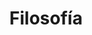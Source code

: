 ---
templateKey: clinic-page
language: es
title: Filosofía
redirects: /en/the-clinic/philosophy/
published: true

hero:
  display: true
  type: default
  image: /img/hero-philosophy.jpg
  parallax: true
  title: >
    <span style="color:white">Filosofía</span>
  indicator: true
  halfSize: false

moreinfoFinancing:
  display: false
  type: 2
  imgparallax: /img/parallax-why-choose-us.jpg
  title: ''
  subtitle: ''
  otherinfo1: ''
  otherinfo2: ''
  paragraphs:
    - paragraph: ''
    

heading:
  display: true
  classname:  section-reasons
  title: Nuestra Base para el Trabajo y Éxito Profesional
  content: >
    <p class="dv-subtitle text-center">En DENTAL VIP entendemos el futuro como un gran reto para todos
    y lo afrontamos con una actitud altamente positiva hacia las personas y el país. 
    Consideramos nuestra situación actual y sus matices como una gran oportunidad y lección de vida.</p>
checkout:
  display: false
  title: ''
  options:
    - img: /img/icon-bank-transfer.png
      title: ''
      subTitle: ''

  checkout:
    - img: /img/icon-paypal.png
      to: /
      text: ''
  banner:
      aside: >
          ''
      img: /img/icon-travel.png
gallery: 
  display: false
  isMasonry: false
reasons:
  display: false
  reasons:  
  - type: 1
    img: /img/icon-number-01.jpg  
    nameimg: ''
    title: ''
    paragraph:
      ''
lightbox:
  display: false
  placeholder: ''
  type: ''
  images: 
    - image: /img/procedures-implants.png
sections:
  display: true
  sections:  
  - type: 1
    titleimage: /img/icon-clinic-chair.jpg
    contentimage: /img/sections-facilities.jpg 
    titlecontent: En la clínica...
    content: >
      <p class="light-font">
        La clínica DENTAL VIP ha sido concebida y diseñada para que el
        paciente se sienta inmerso en un ambiente acogedor y disfrute de&nbsp;
        <strong>
          un clima relajado, tranquilo y de máximo confort,
        </strong>
        desde el mismo momento en que es recibido y a lo largo de toda su
        visita.&nbsp;
        <strong>
          Contamos con unas modernas y cómodas instalaciones, la mejor
          tecnología de vanguardia, los equipos más avanzados y un reconocido
          grupo de Odontólogos Especialistas de alto nivel.&nbsp;
        </strong>
          Esto nos permite ofrecer un nuevo concepto en Odontología:
        <em>&nbsp;moderna, integral y especializada</em>.
      </p>
      <p class="light-font">
        Una privilegiada ubicación con fácil acceso, la disponibilidad de
        estacionamiento estructural en el propio inmueble y la presencia
        permanente de un numeroso personal de seguridad privada conforman
        también parte esencial de nuestra concepción de servicio, de nuestra
        intención por hacer de su experiencia global algo positivo y de
        nuestro gran empeño por&nbsp;
        <strong>
          lograr que su calendario de visitas sea lo más cómodo, expedito y
          seguro posible.
        </strong>
      </p>
  - type: 2
    titleimage: /img/icon-teeth-implants.jpg
    contentimage: /img/sections-treatment.jpg
    titlecontent: En el tratamiento...
    content: >
      <p class="light-font">
        Como nuestra principal preocupación es su salud, en DENTAL VIP&nbsp;
        <stro ng>
          trabajamos con los materiales e instrumentos de mayor calidad.&nbsp;
        </strong>
        Garantizamos ética en los servicios y óptimos resultados en la
        resolución de casos clínicos de alta complejidad. Para ello, nos
        valemos de&nbsp;
        <strong>
          competencia profesional, compromiso, flexibilidad y capacidad de
          innovación.
        </strong>
        Además, somos un equipo multidisciplinario que se mantiene en
        constante evolución, entrenándonos día a día en las nuevas técnicas y
        procedimientos que nos permitan mejorar aún más los resultados
        estéticos y funcionales de todos nuestros tratamientos.
      </p>
      <p class="light-font">
        En nuestro quehacer siempre nos aseguramos de proporcionar&nbsp;
        <strong>
          un servicio Médico-Odontológico completamente personalizado y
          ajustado a sus necesidades.&nbsp;
        </strong>
        Nuestro coordinador clínico hará que los Especialistas trabajen en
        equipo, poniendo a su disposición&nbsp;
        <strong>
          experiencia, conocimiento científico y los más recientes avances en
          el campo de la salud oral.
        </strong>
      </p>
  - type: 1
    titleimage: /img/icon-handshake.jpg
    contentimage: /img/sections-humanity.jpg
    titlecontent: En lo humano...
    content: >
      <p class="light-font">
        Nos hemos fijado como norte lograr que los pacientes reciban la mejor
        atención, por ello ofrecemos siempre&nbsp;
        <strong>
          un trato personal, amable, sincero y muy profesional por parte de
          todo el equipo humano que labora en la institución.
        </strong>
        Transparencia, honestidad, tolerancia y equidad en la colaboración
        constituyen nuestra base para el éxito, la armonía y la satisfacción
        en el trabajo. Aunque los resultados del tratamiento sean siempre su
        principal motivación, intentaremos ir más allá para superar
        expectativas, lograr su entera aprobación y&nbsp;
        <strong>
          consolidarnos como centro de referencia para amigos y familiares
          cercanos.
        </strong>
      </p>

      <p class="light-font">
        Nuestra filosofía bien se refleja en nuestro gran esfuerzo por&nbsp;
        <strong>
          conseguir una buena comunicación entre el Odontólogo y el
          Paciente.&nbsp;
        </strong>
        Para nosotros es fundamental que Usted logre comprender y razonar cuál
        es su problema dental, cuáles fueron sus causas y cuáles son sus
        consecuencias y alternativas terapéuticas, para que juntos logremos
        darle solución y podamos además prevenir su recurrencia. Claro debe
        quedar que&nbsp;
        <strong>
          la prevención es la piedra angular de toda estrategia en salud.
        </strong>
      </p>
  - type: 2
    titleimage: /img/icon-money.jpg
    contentimage: /img/sections-economics.jpg
    titlecontent: En lo económico...
    content:
      <p class="light-font">
        Muchos pacientes acuden a un seguro dental, a una franquicia o a una
        clínica popular por el precio que ofrecen, pero generalmente la
        atención es muy básica, masiva, poco especializada y ofrecida por
        odontólogos itinerantes que apenas se inician en la profesión.&nbsp;
        <strong>
          Cuando de atención privada se trate, desconfíe siempre de las
          consultas gratis, ofertas 2x1 y honorarios excesivamente bajos, ya
          que suelen encubrir un gran deterioro de la calidad asistencial
        </strong>
        que puede poner en riesgo su salud y hacerle presa fácil de la mala
        praxis profesional. Trabajar muy rápido, atender muchos pacientes,
        delegar funciones y escatimar al máximo en formación académica,
        infraestructura, tecnología, bioseguridad y gastos de material clínico
        es filosofía común en aquellos que ofertan odontología barata.
      </p>
      <p class="light-font">
        DENTAL VIP ofrece&nbsp;
        <strong>
          dedicación, personalización, excelencia y exclusividad,
        </strong>
        combinando lo mejor de la Odontología Integral Especializada con la
        tecnología más actual y relevante, todo ello
        <strong>
          a precios justos y verdaderamente favorables,
        </strong>
        con seguridad por debajo de los de nuestra competencia directa.
      </p>
    
lightQuote:
  color: '#fff'
  display: true
  img:
    ld: /img/quotes-phillosophy.jpg
    pt: /img/quotes-phillosophy-portrait.jpg
  content: EL RESPETO A LA VIDA Y A LA INTEGRIDAD DE LA PERSONA HUMANA, EL FOMENTO Y LA PRESERVACIÓN DE LA SALUD, COMO COMPONENTE DEL DESARROLLO Y BIENESTAR SOCIAL Y SU PROYECCIÓN EFECTIVA A LA COMUNIDAD, CONSTITUYEN EN TODAS LAS CIRCUNSTANCIAS EL DEBER PRIMORDIAL DEL ODONTÓLOGO. "

social:
  display: true
  imgparallax: /img/parallax-follow-us.jpg
  title: Síganos
  subtitle: En nuestro blog y redes sociales
  additionalText: Noticias, Artículos, Consejos de Actualidad y Mucho Más...
  icons:
    - icon:
        img: false
        class: icon-blog
      alt: blog
      nameicon: Blog
      link:
        href: /en/blog/
        target: _blank
        rel: noopener noreferrer
    - icon:
        img: false
        class: icon-instagram
      alt: instagram
      nameicon: Instagram
      link:
        href: https://www.instagram.com/dental_vip/
        target: _blank
        rel: noopener noreferrer
    - icon:
        img: false
        class: icon-facebook
      alt: facebook
      nameicon: Facebook
      link:
        href: https://www.facebook.com/dentalvip/
        target: _blank
        rel: noopener noreferrer
banner:
  display: false
  img: /img/banner-financing.png
  paragraphs:
    - paragraph1:
        ''
      paragraph2:
        ''
    
elements:
  - link: #
    bg: /img/procedures-implants.png
    title: ''
    placeholder: ''
    body: >
      ''
    action: false


procedures:
  display: true
  title: ¡Una Especialidad para cada Tratamiento!
  procedures:
    - title: Implantes
      to: /la-clinica/implantes-dentales/
      img: /img/procedures-implants.png
    - title: Ortodoncia
      to: /especialidades/ortodoncia/
      img: /img/procedures-orthodontics.png
    - title: Estética dental
      to:  /especialidades/estetica-dental/
      img: /img/procedures-aesthetic-dentistry.png
---